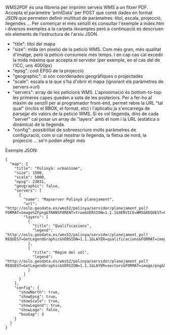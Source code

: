 WMS2PDF és una llibreria per imprimir serveis WMS a un fitxer PDF. Accepta el paràmetre 'printData' per POST que conté dades en format JSON que permeten definir multitud de paràmetres: títol, escala, projecció, llegendes ... Per començar el més senzill és consultar l'exemple a index.htm i diversos exemples a la carpeta /examples però a continuació es descriuen els elements de l'estructura de l'arxiu JSON.

- "title": títol del mapa
- "size": mida (en píxels) de la petició WMS. Com més gran, més qualitat d'imatge, però la petició consumeix més temps. I en cap cas cal excedir la mida màxima que accepta el servidor (per exemple, en el cas del de l'ICC, uns 4000px)
- "epsg": codi EPSG de la projecció
- "geographic": si són coordenades geogràfiques o projectades
- "scale": escala a la que s'ha d'obrir el mapa (ignorant els paràmetres de servers->url)
- "servers": array de les peticions WMS. L'aproximació és bottom-to-top: les primeres capes queden a sota de les posteriors. Per a fer-ho al màxim de senzill per al programador front-end, permet rebre la URL "tal qual" (inclòs el BBOX, el format, etc) i l'aplicatiu ja s'encarrega de parsejar els valors de la petició WMS. Si es vol llegenda, dins de cada "server" cal posar un array de "layers" amb el nom i la URL (estàtica o dinàmica) de la llegenda. 
- "config": possibilitat de sobreescriure molts paràmetres de configuració, com si cal mostrar la llegenda, la fletxa de nord, la projecció ... se'n poden afegir més

Exemple JSON:
```
{
  "map": {
    "title": "Polinyà: urbanisme",
    "size": 1500,
    "scale": 5000,
    "epsg": 23031,
    "geographic": false,
    "servers": [
      {
        "name": "Mapserver Polinyà planejament",
        "url": "http://oslo.geodata.es/wms52/polinya/servidor/planejament_pol?FORMAT=image%2Fpng&TRANSPARENT=true&VERSION=1.1.1&SERVICE=WMS&REQUEST=GetMap&STYLES=&EXCEPTIONS=application%2Fvnd.ogc.se_inimage&LAYERS=qualificacions,sectors&SRS=EPSG%3A23031&BBOX=423984.79450989,4598473.8764316,434515.20549011,4603776.1235684&WIDTH=1492&HEIGHT=751",
        "layers": [
          {
            "title": "Qualificacions",
            "legend": "http://oslo.geodata.es/wms52/polinya/servidor/planejament_pol?REQUEST=GetLegendGraphic&VERSION=1.1.1&LAYER=qualificacions&FORMAT=image/png&SERVICE=WMS"
          },
          {
            "title": "Règim del sòl",
            "legend": "http://oslo.geodata.es/wms52/polinya/servidor/planejament_pol?REQUEST=GetLegendGraphic&VERSION=1.1.1&LAYER=sectors&FORMAT=image/png&SERVICE=WMS"
          }
        ]
      }
    ],
    "config": {
      "showNorth": true,
      "showEpsg": true,
      "showScale": true,
      "showLegend": true,
      "showLogo": false,
      "boxGap": 3
    }
  }
}
```
